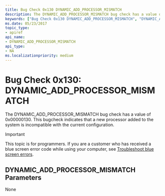 ```yaml
---
title: Bug Check 0x130 DYNAMIC_ADD_PROCESSOR_MISMATCH
description: The DYNAMIC_ADD_PROCESSOR_MISMATCH bug check has a value of 0x00000130. This bugcheck indicates that a new processor added to the system is incompatible with the current configuration.
keywords: ["Bug Check 0x130 DYNAMIC_ADD_PROCESSOR_MISMATCH", "DYNAMIC_ADD_PROCESSOR_MISMATCH"]
ms.date: 05/23/2017
topic_type:
- apiref
api_name:
- DYNAMIC_ADD_PROCESSOR_MISMATCH
api_type:
- NA
ms.localizationpriority: medium
---
```


# Bug Check 0x130: DYNAMIC\_ADD\_PROCESSOR\_MISMATCH


The DYNAMIC\_ADD\_PROCESSOR\_MISMATCH bug check has a value of 0x00000130. This bugcheck indicates that a new processor added to the system is incompatible with the current configuration.

> [!IMPORTANT]
> This topic is for programmers. If you are a customer who has received a blue screen error code while using your computer, see [Troubleshoot blue screen errors](https://www.windows.com/stopcode).


## DYNAMIC\_ADD\_PROCESSOR\_MISMATCH Parameters


None

 

 





